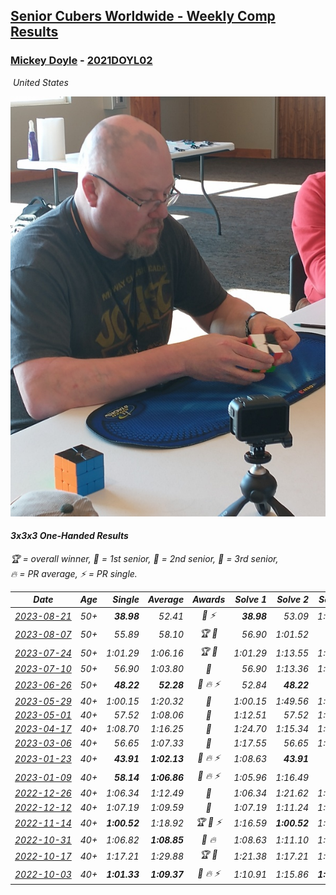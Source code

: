 <style>table {white-space: nowrap;}</style>
<link rel="stylesheet" type="text/css" href="/scw-comp/css/flags.css" />

## [Senior Cubers Worldwide - Weekly Comp Results](/scw-comp/results/)
### [Mickey Doyle](README.md) - [2021DOYL02](https://www.worldcubeassociation.org/persons/2021DOYL02?event=333oh)

<i class="flag flag-US" />&nbsp;United States

![Mickey Doyle](1644595509.jpg)

#### 3x3x3 One-Handed Results

<span style="white-space: nowrap;">🏆 = overall winner</span>, <span style="white-space: nowrap;">🥇 = 1st senior</span>, <span style="white-space: nowrap;">🥈 = 2nd senior</span>, <span style="white-space: nowrap;">🥉 = 3rd senior</span>, <span style="white-space: nowrap;">🔥 = PR average</span>, <span style="white-space: nowrap;">⚡ = PR single</span>.

| Date | Age | Single | Average | Awards | Solve 1 | Solve 2 | Solve 3 | Solve 4 | Solve 5 | Video |
| :--: | :--: | --: | --: | :--: | --: | --: | --: | --: | --: | :-- |
| [2023-08-21](../../results/2023-08-21/333oh.md) | 50+ | **38.98** | 52.41 | 🥇 ⚡ | **38.98** | 53.09 | 1:02.67 | 49.98 | 54.15 | [Desktop](https://www.facebook.com/events/1826888371060368/permalink/1834332873649251) / [Mobile](https://m.facebook.com/events/1826888371060368?view=permalink&id=1834332873649251) |
| [2023-08-07](../../results/2023-08-07/333oh.md) | 50+ | 55.89 | 58.10 | 🏆 🥇 | 56.90 | 1:01.52 | 55.89 | DNS | DNS | [Desktop](https://www.facebook.com/events/274987855148595/permalink/281327181181329) / [Mobile](https://m.facebook.com/events/274987855148595?view=permalink&id=281327181181329) |
| [2023-07-24](../../results/2023-07-24/333oh.md) | 50+ | 1:01.29 | 1:06.16 | 🏆 🥇 | 1:01.29 | 1:13.55 | 1:03.65 | DNS | DNS | [Desktop](https://www.facebook.com/events/1475111463308788/permalink/1480877816065486) / [Mobile](https://m.facebook.com/events/1475111463308788?view=permalink&id=1480877816065486) |
| [2023-07-10](../../results/2023-07-10/333oh.md) | 50+ | 56.90 | 1:03.80 | 🥈 | 56.90 | 1:13.36 | 1:01.13 | DNS | DNS | [Desktop](https://www.facebook.com/events/198208716234931/permalink/204176955638107) / [Mobile](https://m.facebook.com/events/198208716234931?view=permalink&id=204176955638107) |
| [2023-06-26](../../results/2023-06-26/333oh.md) | 50+ | **48.22** | **52.28** | 🥈 🔥 ⚡ | 52.84 | **48.22** | 55.79 | DNS | DNS | [Desktop](https://www.facebook.com/events/205496442461873/permalink/214338338244350) / [Mobile](https://m.facebook.com/events/205496442461873?view=permalink&id=214338338244350) |
| [2023-05-29](../../results/2023-05-29/333oh.md) | 40+ | 1:00.15 | 1:20.32 | 🥈 | 1:00.15 | 1:49.56 | 1:11.24 | DNS | DNS | [Desktop](https://www.facebook.com/events/199553879662923/permalink/208516775433300) / [Mobile](https://m.facebook.com/events/199553879662923?view=permalink&id=208516775433300) |
| [2023-05-01](../../results/2023-05-01/333oh.md) | 40+ | 57.52 | 1:08.06 | 🥈 | 1:12.51 | 57.52 | 1:14.14 | DNS | DNS | [Desktop](https://www.facebook.com/events/751816416413742/permalink/759466758982041) / [Mobile](https://m.facebook.com/events/751816416413742?view=permalink&id=759466758982041) |
| [2023-04-17](../../results/2023-04-17/333oh.md) | 40+ | 1:08.70 | 1:16.25 | 🥈 | 1:24.70 | 1:15.34 | 1:08.70 | DNS | DNS | [Desktop](https://www.facebook.com/events/786804792820217/permalink/793137612186935) / [Mobile](https://m.facebook.com/events/786804792820217?view=permalink&id=793137612186935) |
| [2023-03-06](../../results/2023-03-06/333oh.md) | 40+ | 56.65 | 1:07.33 | 🥉 | 1:17.55 | 56.65 | 1:07.79 | DNS | DNS | [Desktop](https://www.facebook.com/events/229553919432988/permalink/236266425428404) / [Mobile](https://m.facebook.com/events/229553919432988?view=permalink&id=236266425428404) |
| [2023-01-23](../../results/2023-01-23/333oh.md) | 40+ | **43.91** | **1:02.13** | 🥈 🔥 ⚡ | 1:08.63 | **43.91** | 55.45 | 1:02.30 | 1:10.92 | [Desktop](https://www.facebook.com/events/492735749600024/permalink/500755655464700) / [Mobile](https://m.facebook.com/events/492735749600024?view=permalink&id=500755655464700) |
| [2023-01-09](../../results/2023-01-09/333oh.md) | 40+ | **58.14** | **1:06.86** | 🥉 🔥 ⚡ | 1:05.96 | 1:16.49 | **58.14** | DNS | DNS | [Desktop](https://www.facebook.com/events/4054783058080417/permalink/4067704156788307) / [Mobile](https://m.facebook.com/events/4054783058080417?view=permalink&id=4067704156788307) |
| [2022-12-26](../../results/2022-12-26/333oh.md) | 40+ | 1:06.34 | 1:12.49 | 🥈 | 1:06.34 | 1:21.62 | 1:09.51 | DNS | DNS | [Desktop](https://www.facebook.com/events/563573978559176/permalink/571397951110112) / [Mobile](https://m.facebook.com/events/563573978559176?view=permalink&id=571397951110112) |
| [2022-12-12](../../results/2022-12-12/333oh.md) | 40+ | 1:07.19 | 1:09.59 | 🥈 | 1:07.19 | 1:11.24 | 1:10.33 | DNS | DNS | [Desktop](https://www.facebook.com/events/1263750814207978/permalink/1274055616510831) / [Mobile](https://m.facebook.com/events/1263750814207978?view=permalink&id=1274055616510831) |
| [2022-11-14](../../results/2022-11-14/333oh.md) | 40+ | **1:00.52** | 1:18.92 | 🏆 🥇 ⚡ | 1:16.59 | **1:00.52** | 1:39.65 | DNS | DNS | [Desktop](https://www.facebook.com/events/5802707333170226/permalink/5842827969158162) / [Mobile](https://m.facebook.com/events/5802707333170226?view=permalink&id=5842827969158162) |
| [2022-10-31](../../results/2022-10-31/333oh.md) | 40+ | 1:06.82 | **1:08.85** | 🥈 🔥 | 1:08.63 | 1:11.10 | 1:06.82 | DNS | DNS | [Desktop](https://www.facebook.com/events/536496438309051/permalink/540845154540846) / [Mobile](https://m.facebook.com/events/536496438309051?view=permalink&id=540845154540846) |
| [2022-10-17](../../results/2022-10-17/333oh.md) | 40+ | 1:17.21 | 1:29.88 | 🏆 🥇 | 1:21.38 | 1:17.21 | 1:51.05 | DNS | DNS | [Desktop](https://www.facebook.com/events/3406415112938858/permalink/3416934985220204) / [Mobile](https://m.facebook.com/events/3406415112938858?view=permalink&id=3416934985220204) |
| [2022-10-03](../../results/2022-10-03/333oh.md) | 40+ | **1:01.33** | **1:09.37** | 🥇 🔥 ⚡ | 1:10.91 | 1:15.86 | **1:01.33** | DNS | DNS | [Desktop](https://www.facebook.com/events/1113163972925182/permalink/1118933459014900) / [Mobile](https://m.facebook.com/events/1113163972925182?view=permalink&id=1118933459014900) |


<!-- Global site tag (gtag.js) - Google Analytics -->
<script async src="https://www.googletagmanager.com/gtag/js?id=UA-86348435-3"></script>
<script>window.dataLayer = window.dataLayer || []; function gtag() {dataLayer.push(arguments);} gtag('js', new Date()); gtag('config', 'UA-86348435-3');</script>
